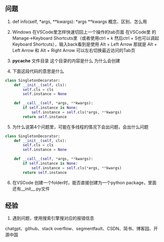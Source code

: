 ## 问题

1. def info(self, *args, **kwargs):
*args
**kwargs
概念、区别、怎么用

2. Windows 在VSCode里怎样快速切回上一个操作的tab页面
在VSCode里 的 Manage->Keyboard Shortcuts里（或者使用ctrl + k 然后ctrl + S也可以调起Keyboard Shortcuts），输入back看到是使用 Alt + Left Arrow
那就是 Alt + Left Arrow 和 Alt + Right Arrow 可以左右切换最近访问的Tab页

3. __pycache__ 文件目录
这个目录的内容是什么
为什么会创建

4. 下面这段代码的意思是什么
```Python
class SingletonDecorator:
    def __init__(self, cls):
        self.cls = cls
        self.instance = None
    
    def __call__(self, *args, **kwargs):
        if self.instance is None:
            self.instance = self.cls(*args, **kwargs)
        return self.instance
```

5. 为什么说第4个问题里，可能在多线程的情况下会出问题，会出什么问题
```Python
class SingletonDecorator:
    def __init__(self, cls):
        self.cls = cls
        self.instance = None
    
    def __call__(self, *args, **kwargs):
        if self.instance is None:
            self.instance = self.cls(*args, **kwargs)
        return self.instance
```

6. 在VSCode 创建一个folder时，能否直接创建为一个python package，里面还有__init__.py文件



## 经验

1. 遇到问题，使用搜索引擎搜对应的报错信息

chatgpt、github、stack overflow、segmentfault、CSDN、简书、博客园、开源中国
